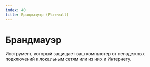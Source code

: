 ```yaml
---
index: 40
title: Брандмауэр (Firewall)
---
```

# Брандмауэр

Инструмент, который защищает ваш компьютер от ненадежных подключений к локальным сетям или из них и Интернету.